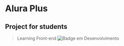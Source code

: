 # Alura Plus
## Project for students
> Learning Front-end
![Badge em Desenvolvimento](http://img.shields.io/static/v1?label=STATUS&message=EM%20DESENVOLVIMENTO&color=GREEN&style=for-the-badge)
